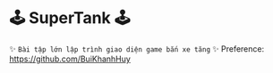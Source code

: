 # 🕹 SuperTank 🕹
✨ ```Bài tập lớn lập trình giao diện game bắn xe tăng```
✨ Preference:  https://github.com/BuiKhanhHuy
